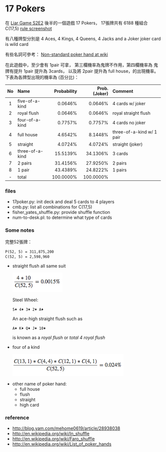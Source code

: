 # 17 Pokers

在 [Liar Game S2E2](./LiarGameS2E3.jpg) 後半的一個遊戲 17 Pokers，
17張牌共有 6188 種組合 C(17,5)
[rule screenshot](./17poker_rule.png)

有八種牌型分別是
4 Aces, 4 Kings, 4 Queens, 4 Jacks and a Joker
joker card is wild card

有些名詞可參考：
[Non-standard poker hand at wiki](https://en.wikipedia.org/wiki/Non-standard_poker_hand)

在此遊戲中，至少會有 1pair 可拿，
第三欄機率為鬼牌不作用，第四欄機率為
鬼牌有提升 1pair 提升為 3cards，
以及將 2pair 提升為 full house，的出現機率。
下表為各牌型出現的機率為 (百分比)：

| No |   Name      | Probability | Prob. (Joker) | Comment |
|:--:|:----------------|------------:|----------:|:--------|
| 1  | five-of-a-kind  |   0.0646% |  0.0646%  | 4 cards w/ joker |
| 2  | royal flush     |   0.0646% |  0.0646%  | royal straight flush |
| 3  | four-of-a-kind  |   0.7757% |  0.7757%  | 4 cards no joker |
| 4  | full house      |   4.6542% |  8.1448%  | three-of-a-kind w/ 1 pair |
| 5  | straight        |   4.0724% |  4.0724%  | straight (joker) |
| 6  | three-of-a-kind |  15.5139% |  34.1306% | 3 cards |
| 7  | 2 pairs         |  31.4156% |  27.9250% | 2 pairs |
| 8  | 1 pair          |  43.4389% |  24.8222% | 1 pairs |
| -  | total           | 100.0000% | 100.0000% ||

### files

- 17poker.py: init deck and deal 5 cards to 4 players
- cmb.py: list all combinations for C(17,5)
- fisher_yates_shuffle.py: provide shuffle function
- num-to-desk.pl: to determine what type of cards

### Some notes ###

完整52張牌：
```
P(52, 5) = 311,875,200
C(52, 5) = 2,598,960
```

* straight flush
  all same suit

  ![(4*10) / (52C5) = 0.0015%](./eq0.png "eq0")

    Steel Wheel:
    ```
    5♦ 4♦ 3♦ 2♦ A♦
    ```

    An ace-high straight flush such as
    ```
    A♦ K♦ Q♦ J♦ 10♦
    ```
    is known as a _royal flush_ or *total 4 _royal flush_*

* four of a kind

  ![C(13,1)*C(4,4) * C(12,1)*C(4,1) / C(52,5)](./eq1.png "eq1")


- other name of poker hand:
  - full house
  - flush
  - straight
  - high card

### reference
- http://blog.yam.com/mehome0619/article/28938038
- http://en.wikipedia.org/wiki/In_shuffle
- http://en.wikipedia.org/wiki/Faro_shuffle
- http://en.wikipedia.org/wiki/List_of_poker_hands
